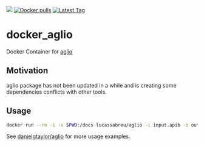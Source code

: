 [![](https://badge.imagelayers.io/lucassabreu/aglio.svg)](https://imagelayers.io/?images=lucassabreu/aglio:latest 'lucassabreu/aglio')
[![Docker pulls](https://img.shields.io/docker/pulls/lucassabreu/aglio.svg)](https://hub.docker.com/r/lucassabreu/aglio/)
[![Latest Tag](https://img.shields.io/github/tag/lucassabreu/docker_aglio.svg)](https://hub.docker.com/r/lucassabreu/aglio/)

# docker_aglio

Docker Container for [aglio](https://www.npmjs.com/package/aglio)

## Motivation

aglio package has not been updated in a while and is creating some dependencies conflicts with other tools.

## Usage

```sh
docker run --rm -i -v $PWD:/docs lucassabreu/aglio -i input.apib -o output.html
```

See [danielgtaylor/aglio](https://github.com/danielgtaylor/aglio#executable) for more usage examples.
